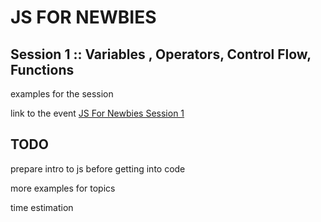 # JS FOR NEWBIES

## Session 1 :: Variables , Operators, Control Flow, Functions

examples for the session

link to the event [JS For Newbies Session 1](https://www.meetup.com/JavaScript-Meetup-Bangalore/events/246187240/)



## TODO
prepare intro to js before getting into code

more examples for topics 

time estimation
